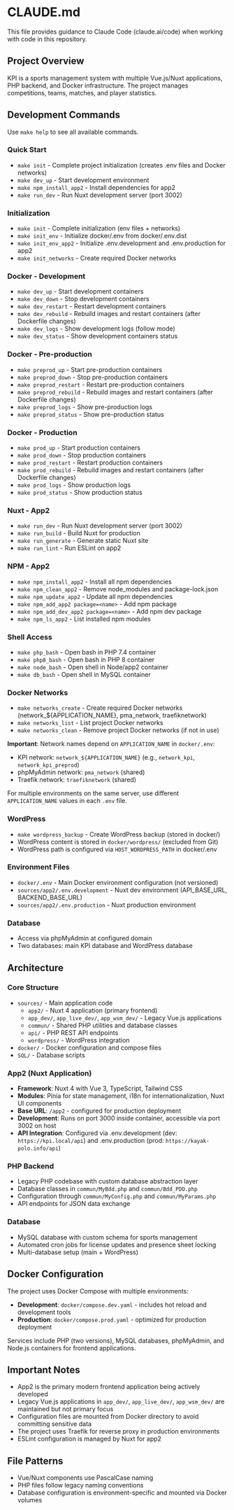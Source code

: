 # CLAUDE.md

This file provides guidance to Claude Code (claude.ai/code) when working with code in this repository.

## Project Overview

KPI is a sports management system with multiple Vue.js/Nuxt applications, PHP backend, and Docker infrastructure. The project manages competitions, teams, matches, and player statistics.

## Development Commands

Use `make help` to see all available commands.

### Quick Start
- `make init` - Complete project initialization (creates .env files and Docker networks)
- `make dev_up` - Start development environment
- `make npm_install_app2` - Install dependencies for app2
- `make run_dev` - Run Nuxt development server (port 3002)

### Initialization
- `make init` - Complete initialization (env files + networks)
- `make init_env` - Initialize docker/.env from docker/.env.dist
- `make init_env_app2` - Initialize .env.development and .env.production for app2
- `make init_networks` - Create required Docker networks

### Docker - Development
- `make dev_up` - Start development containers
- `make dev_down` - Stop development containers
- `make dev_restart` - Restart development containers
- `make dev_rebuild` - Rebuild images and restart containers (after Dockerfile changes)
- `make dev_logs` - Show development logs (follow mode)
- `make dev_status` - Show development containers status

### Docker - Pre-production
- `make preprod_up` - Start pre-production containers
- `make preprod_down` - Stop pre-production containers
- `make preprod_restart` - Restart pre-production containers
- `make preprod_rebuild` - Rebuild images and restart containers (after Dockerfile changes)
- `make preprod_logs` - Show pre-production logs
- `make preprod_status` - Show pre-production status

### Docker - Production
- `make prod_up` - Start production containers
- `make prod_down` - Stop production containers
- `make prod_restart` - Restart production containers
- `make prod_rebuild` - Rebuild images and restart containers (after Dockerfile changes)
- `make prod_logs` - Show production logs
- `make prod_status` - Show production status

### Nuxt - App2
- `make run_dev` - Run Nuxt development server (port 3002)
- `make run_build` - Build Nuxt for production
- `make run_generate` - Generate static Nuxt site
- `make run_lint` - Run ESLint on app2

### NPM - App2
- `make npm_install_app2` - Install all npm dependencies
- `make npm_clean_app2` - Remove node_modules and package-lock.json
- `make npm_update_app2` - Update all npm dependencies
- `make npm_add_app2 package=<name>` - Add npm package
- `make npm_add_dev_app2 package=<name>` - Add npm dev package
- `make npm_ls_app2` - List installed npm modules

### Shell Access
- `make php_bash` - Open bash in PHP 7.4 container
- `make php8_bash` - Open bash in PHP 8 container
- `make node_bash` - Open shell in Node/app2 container
- `make db_bash` - Open shell in MySQL container

### Docker Networks
- `make networks_create` - Create required Docker networks (network_${APPLICATION_NAME}, pma_network, traefiknetwork)
- `make networks_list` - List project Docker networks
- `make networks_clean` - Remove project Docker networks (if not in use)

**Important**: Network names depend on `APPLICATION_NAME` in `docker/.env`:
- KPI network: `network_${APPLICATION_NAME}` (e.g., `network_kpi`, `network_kpi_preprod`)
- phpMyAdmin network: `pma_network` (shared)
- Traefik network: `traefiknetwork` (shared)

For multiple environments on the same server, use different `APPLICATION_NAME` values in each `.env` file.

### WordPress
- `make wordpress_backup` - Create WordPress backup (stored in docker/)
- WordPress content is stored in `docker/wordpress/` (excluded from Git)
- WordPress path is configured via `HOST_WORDPRESS_PATH` in docker/.env

### Environment Files
- `docker/.env` - Main Docker environment configuration (not versioned)
- `sources/app2/.env.development` - Nuxt dev environment (API_BASE_URL, BACKEND_BASE_URL)
- `sources/app2/.env.production` - Nuxt production environment

### Database
- Access via phpMyAdmin at configured domain
- Two databases: main KPI database and WordPress database

## Architecture

### Core Structure
- `sources/` - Main application code
  - `app2/` - Nuxt 4 application (primary frontend)
  - `app_dev/`, `app_live_dev/`, `app_wsm_dev/` - Legacy Vue.js applications
  - `commun/` - Shared PHP utilities and database classes
  - `api/` - PHP REST API endpoints
  - `wordpress/` - WordPress integration
- `docker/` - Docker configuration and compose files
- `SQL/` - Database scripts

### App2 (Nuxt Application)
- **Framework**: Nuxt 4 with Vue 3, TypeScript, Tailwind CSS
- **Modules**: Pinia for state management, i18n for internationalization, Nuxt UI components
- **Base URL**: `/app2` - configured for production deployment
- **Development**: Runs on port 3000 inside container, accessible via port 3002 on host
- **API Integration**: Configured via .env.development (dev: `https://kpi.local/api`) and .env.production (prod: `https://kayak-polo.info/api`)

### PHP Backend
- Legacy PHP codebase with custom database abstraction layer
- Database classes in `commun/MyBdd.php` and `commun/Bdd_PDO.php`
- Configuration through `commun/MyConfig.php` and `commun/MyParams.php`
- API endpoints for JSON data exchange

### Database
- MySQL database with custom schema for sports management
- Automated cron jobs for license updates and presence sheet locking
- Multi-database setup (main + WordPress)

## Docker Configuration

The project uses Docker Compose with multiple environments:
- **Development**: `docker/compose.dev.yaml` - includes hot reload and development tools
- **Production**: `docker/compose.prod.yaml` - optimized for production deployment

Services include PHP (two versions), MySQL databases, phpMyAdmin, and Node.js containers for frontend applications.

## Important Notes

- App2 is the primary modern frontend application being actively developed
- Legacy Vue.js applications in `app_dev/`, `app_live_dev/`, `app_wsm_dev/` are maintained but not primary focus
- Configuration files are mounted from Docker directory to avoid committing sensitive data
- The project uses Traefik for reverse proxy in production environments
- ESLint configuration is managed by Nuxt for app2

## File Patterns

- Vue/Nuxt components use PascalCase naming
- PHP files follow legacy naming conventions
- Database configuration is environment-specific and mounted via Docker volumes